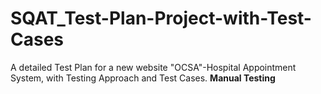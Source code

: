 # SQAT_Test-Plan-Project-with-Test-Cases
A detailed Test Plan for a new website "OCSA"-Hospital Appointment System, with Testing Approach and Test Cases.
****Manual Testing****
